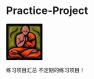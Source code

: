 # Practice-Project
![image](https://github.com/famensaodiseng/learn/raw/master/%E4%BB%93%E5%BA%93%E5%A4%B4%E5%9B%BE/111.gif)  

练习项目汇总
不定期的练习项目！  
